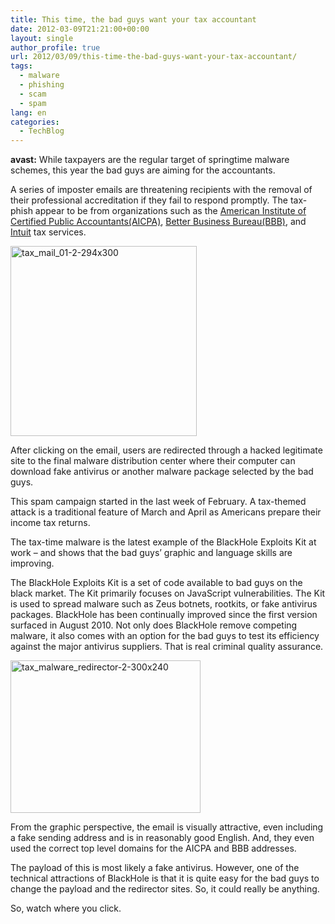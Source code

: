 ```yaml
---
title: This time, the bad guys want your tax accountant
date: 2012-03-09T21:21:00+00:00
layout: single
author_profile: true
url: 2012/03/09/this-time-the-bad-guys-want-your-tax-accountant/
tags:
  - malware
  - phishing
  - scam
  - spam
lang: en
categories: 
  - TechBlog
---
```

**avast:** While taxpayers are the regular target of springtime malware schemes, this year the bad guys are aiming for the accountants. 

A series of imposter emails are threatening recipients with the removal of their professional accreditation if they fail to respond promptly. The tax-phish appear to be from organizations such as the <a href="http://www.aicpa.org/" target="_blank">American Institute of Certified Public Accountants(AICPA)</a>, <a href="http://www.bbb.org/" target="_blank">Better Business Bureau(BBB)</a>, and <a href="http://www.intuit.com/" target="_blank">Intuit</a> tax services. 

[<img title="tax_mail_01-2-294x300" border="0" alt="tax_mail_01-2-294x300" src="http://lh3.ggpht.com/-goFvkYOhE5k/T1ptB3rtt8I/AAAAAAAAFGo/txDMD6QJxIU/tax_mail_01-2-294x300_thumb%25255B1%25255D.jpg?imgmax=800" width="298" height="304" />](http://lh4.ggpht.com/-ahJwab1csoE/T1ps-GcJVYI/AAAAAAAAFGg/BvJIW2nto4I/s1600-h/tax_mail_01-2-294x300%25255B3%25255D.jpg) 

After clicking on the email, users are redirected through a hacked legitimate site to the final malware distribution center where their computer can download fake antivirus or another malware package selected by the bad guys. 

This spam campaign started in the last week of February. A tax-themed attack is a traditional feature of March and April as Americans prepare their income tax returns. 

The tax-time malware is the latest example of the BlackHole Exploits Kit at work – and shows that the bad guys’ graphic and language skills are improving. 

The BlackHole Exploits Kit is a set of code available to bad guys on the black market. The Kit primarily focuses on JavaScript vulnerabilities. The Kit is used to spread malware such as Zeus botnets, rootkits, or fake antivirus packages. BlackHole has been continually improved since the first version surfaced in August 2010. Not only does BlackHole remove competing malware, it also comes with an option for the bad guys to test its efficiency against the major antivirus suppliers. That is real criminal quality assurance. 

[<img title="tax_malware_redirector-2-300x240" border="0" alt="tax_malware_redirector-2-300x240" src="http://lh5.ggpht.com/-EbgYWQTlWfs/T1ptMPga12I/AAAAAAAAFG4/3Sm4scjaE-E/tax_malware_redirector-2-300x240_thumb%25255B1%25255D.jpg?imgmax=800" width="304" height="244" />](http://lh3.ggpht.com/-K35rtgCc7mg/T1ptF81Ji1I/AAAAAAAAFGw/18555DzsyWM/s1600-h/tax_malware_redirector-2-300x240%25255B3%25255D.jpg) 

From the graphic perspective, the email is visually attractive, even including a fake sending address and is in reasonably good English. And, they even used the correct top level domains for the AICPA and BBB addresses. 

The payload of this is most likely a fake antivirus. However, one of the technical attractions of BlackHole is that it is quite easy for the bad guys to change the payload and the redirector sites. So, it could really be anything. 

So, watch where you click.